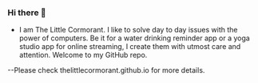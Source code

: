 ### Hi there 👋

- I am The Little Cormorant. I like to solve day to day issues with the power of computers. Be it for a water drinking reminder app or a yoga studio app for online streaming, I  create them with utmost care and attention. Welcome to my GitHub repo.

--Please check thelittlecormorant.github.io for more details.

<!--
**thelittlecormorant/thelittlecormorant** is a ✨ _special_ ✨ repository because its `README.md` (this file) appears on your GitHub profile.

Here are some ideas to get you started:

- 🔭 I’m currently working on ...
- 🌱 I’m currently learning ...
- 👯 I’m looking to collaborate on ...
- 🤔 I’m looking for help with ...
- 💬 Ask me about ...
- 📫 How to reach me: ...
- 😄 Pronouns: ...
- ⚡ Fun fact: ...
-->
